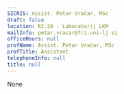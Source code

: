 ```yaml
---
SICRIS: Assist. Petar Vračar, MSc
draft: false
location: R2.26 - Laboratorij LKM
mailInfo: petar.vracar@fri.uni-lj.si
officeHours: null
profName: Assist. Petar Vračar, MSc
profTitle: Assistant
telephoneInfo: null
title: null
---
```


None